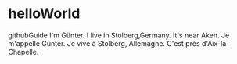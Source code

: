 # helloWorld
githubGuide
I'm Günter. I live in Stolberg,Germany. It's near Aken.
Je m'appelle Günter. Je vive à Stolberg, Allemagne. C'est près d'Aix-la-Chapelle.
